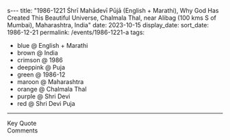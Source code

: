 s---
title: "1986-1221 Śhrī Mahādevī Pūjā (English + Marathi), Why God Has Created This Beautiful Universe, Chalmala Thal, near Alibag (100 kms S of Mumbai), Maharashtra, India"
date: 2023-10-15
display_date: 
sort_date: 1986-12-21
permalink: /events/1986-1221-a
tags:
  - blue @ English + Marathi
  - brown @ India
  - crimson @ 1986
  - deeppink @ Puja
  - green @ 1986-12
  - maroon @ Maharashtra
  - orange @ Chalmala Thal
  - purple @ Shri Devi
  - red @ Shri Devi Puja
---

<wave-list>
  <list-title color="green" width="75">Key Quote</list-title>
  <list-item color="BlanchedAlmond"  width="200"></list-item>
  <list-item color="Lavender"></list-item>
  <list-item color="BlanchedAlmond"></list-item>
</wave-list>

<br>

<wave-list>
  <list-title color="green" width="75">Comments</list-title>
  <list-item color="BlanchedAlmond"  width="200"></list-item>
  <list-item color="Lavender"></list-item>
  <list-item color="BlanchedAlmond"></list-item>
</wave-list>